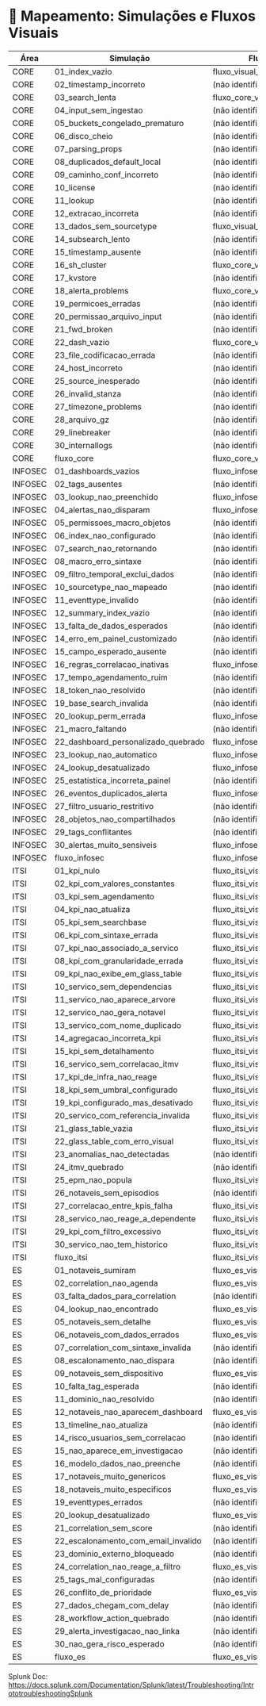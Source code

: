 # 📌 Mapeamento: Simulações e Fluxos Visuais

| Área | Simulação | Fluxo Associado |
|------|-----------|------------------|
| CORE | 01_index_vazio | fluxo_visual_dados_index.md |
| CORE | 02_timestamp_incorreto | (não identificado) |
| CORE | 03_search_lenta | fluxo_core_visual_search.md |
| CORE | 04_input_sem_ingestao | (não identificado) |
| CORE | 05_buckets_congelado_prematuro | (não identificado) |
| CORE | 06_disco_cheio | (não identificado) |
| CORE | 07_parsing_props | (não identificado) |
| CORE | 08_duplicados_default_local | (não identificado) |
| CORE | 09_caminho_conf_incorreto | (não identificado) |
| CORE | 10_license | (não identificado) |
| CORE | 11_lookup | (não identificado) |
| CORE | 12_extracao_incorreta | (não identificado) |
| CORE | 13_dados_sem_sourcetype | fluxo_visual_dados_index.md |
| CORE | 14_subsearch_lento | (não identificado) |
| CORE | 15_timestamp_ausente | (não identificado) |
| CORE | 16_sh_cluster | fluxo_core_visual_dashboard.md |
| CORE | 17_kvstore | (não identificado) |
| CORE | 18_alerta_problems | fluxo_core_visual_alerta.md |
| CORE | 19_permicoes_erradas | (não identificado) |
| CORE | 20_permissao_arquivo_input | (não identificado) |
| CORE | 21_fwd_broken | (não identificado) |
| CORE | 22_dash_vazio | fluxo_core_visual_dashboard.md |
| CORE | 23_file_codificacao_errada | (não identificado) |
| CORE | 24_host_incorreto | (não identificado) |
| CORE | 25_source_inesperado | (não identificado) |
| CORE | 26_invalid_stanza | (não identificado) |
| CORE | 27_timezone_problems | (não identificado) |
| CORE | 28_arquivo_gz | (não identificado) |
| CORE | 29_linebreaker | (não identificado) |
| CORE | 30_internallogs | (não identificado) |
| CORE | fluxo_core | fluxo_core_visual_alerta.md |
| INFOSEC | 01_dashboards_vazios | fluxo_infosec_visual_dashboards.md |
| INFOSEC | 02_tags_ausentes | (não identificado) |
| INFOSEC | 03_lookup_nao_preenchido | fluxo_infosec_visual_lookups.md |
| INFOSEC | 04_alertas_nao_disparam | fluxo_infosec_visual_alertas.md |
| INFOSEC | 05_permissoes_macro_objetos | (não identificado) |
| INFOSEC | 06_index_nao_configurado | (não identificado) |
| INFOSEC | 07_search_nao_retornando | (não identificado) |
| INFOSEC | 08_macro_erro_sintaxe | (não identificado) |
| INFOSEC | 09_filtro_temporal_exclui_dados | (não identificado) |
| INFOSEC | 10_sourcetype_nao_mapeado | (não identificado) |
| INFOSEC | 11_eventtype_invalido | (não identificado) |
| INFOSEC | 12_summary_index_vazio | (não identificado) |
| INFOSEC | 13_falta_de_dados_esperados | (não identificado) |
| INFOSEC | 14_erro_em_painel_customizado | (não identificado) |
| INFOSEC | 15_campo_esperado_ausente | (não identificado) |
| INFOSEC | 16_regras_correlacao_inativas | fluxo_infosec_visual_correlacao.md |
| INFOSEC | 17_tempo_agendamento_ruim | (não identificado) |
| INFOSEC | 18_token_nao_resolvido | (não identificado) |
| INFOSEC | 19_base_search_invalida | (não identificado) |
| INFOSEC | 20_lookup_perm_errada | fluxo_infosec_visual_lookups.md |
| INFOSEC | 21_macro_faltando | (não identificado) |
| INFOSEC | 22_dashboard_personalizado_quebrado | fluxo_infosec_visual_dashboards.md |
| INFOSEC | 23_lookup_nao_automatico | fluxo_infosec_visual_lookups.md |
| INFOSEC | 24_lookup_desatualizado | fluxo_infosec_visual_lookups.md |
| INFOSEC | 25_estatistica_incorreta_painel | (não identificado) |
| INFOSEC | 26_eventos_duplicados_alerta | fluxo_infosec_visual_alertas.md |
| INFOSEC | 27_filtro_usuario_restritivo | (não identificado) |
| INFOSEC | 28_objetos_nao_compartilhados | (não identificado) |
| INFOSEC | 29_tags_conflitantes | (não identificado) |
| INFOSEC | 30_alertas_muito_sensiveis | fluxo_infosec_visual_alertas.md |
| INFOSEC | fluxo_infosec | fluxo_infosec_visual_alertas.md |
| ITSI | 01_kpi_nulo | fluxo_itsi_visual_kpis.md |
| ITSI | 02_kpi_com_valores_constantes | fluxo_itsi_visual_kpis.md |
| ITSI | 03_kpi_sem_agendamento | fluxo_itsi_visual_kpis.md |
| ITSI | 04_kpi_nao_atualiza | fluxo_itsi_visual_kpis.md |
| ITSI | 05_kpi_sem_searchbase | fluxo_itsi_visual_kpis.md |
| ITSI | 06_kpi_com_sintaxe_errada | fluxo_itsi_visual_kpis.md |
| ITSI | 07_kpi_nao_associado_a_servico | fluxo_itsi_visual_associacao.md |
| ITSI | 08_kpi_com_granularidade_errada | fluxo_itsi_visual_kpis.md |
| ITSI | 09_kpi_nao_exibe_em_glass_table | fluxo_itsi_visual_glass_epm.md |
| ITSI | 10_servico_sem_dependencias | fluxo_itsi_visual_servicos.md |
| ITSI | 11_servico_nao_aparece_arvore | fluxo_itsi_visual_servicos.md |
| ITSI | 12_servico_nao_gera_notavel | fluxo_itsi_visual_servicos.md |
| ITSI | 13_servico_com_nome_duplicado | fluxo_itsi_visual_servicos.md |
| ITSI | 14_agregacao_incorreta_kpi | fluxo_itsi_visual_kpis.md |
| ITSI | 15_kpi_sem_detalhamento | fluxo_itsi_visual_kpis.md |
| ITSI | 16_servico_sem_correlacao_itmv | fluxo_itsi_visual_servicos.md |
| ITSI | 17_kpi_de_infra_nao_reage | fluxo_itsi_visual_kpis.md |
| ITSI | 18_kpi_sem_umbral_configurado | fluxo_itsi_visual_kpis.md |
| ITSI | 19_kpi_configurado_mas_desativado | fluxo_itsi_visual_kpis.md |
| ITSI | 20_servico_com_referencia_invalida | fluxo_itsi_visual_servicos.md |
| ITSI | 21_glass_table_vazia | fluxo_itsi_visual_glass_epm.md |
| ITSI | 22_glass_table_com_erro_visual | fluxo_itsi_visual_associacao.md |
| ITSI | 23_anomalias_nao_detectadas | (não identificado) |
| ITSI | 24_itmv_quebrado | (não identificado) |
| ITSI | 25_epm_nao_popula | fluxo_itsi_visual_glass_epm.md |
| ITSI | 26_notaveis_sem_episodios | (não identificado) |
| ITSI | 27_correlacao_entre_kpis_falha | fluxo_itsi_visual_kpis.md |
| ITSI | 28_servico_nao_reage_a_dependente | fluxo_itsi_visual_associacao.md |
| ITSI | 29_kpi_com_filtro_excessivo | fluxo_itsi_visual_kpis.md |
| ITSI | 30_servico_nao_tem_historico | fluxo_itsi_visual_servicos.md |
| ITSI | fluxo_itsi | fluxo_itsi_visual_associacao.md |
| ES | 01_notaveis_sumiram | fluxo_es_visual_notaveis.md |
| ES | 02_correlation_nao_agenda | fluxo_es_visual_agendamento.md |
| ES | 03_falta_dados_para_correlation | (não identificado) |
| ES | 04_lookup_nao_encontrado | fluxo_es_visual_lookups.md |
| ES | 05_notaveis_sem_detalhe | fluxo_es_visual_notaveis.md |
| ES | 06_notaveis_com_dados_errados | fluxo_es_visual_notaveis.md |
| ES | 07_correlation_com_sintaxe_invalida | (não identificado) |
| ES | 08_escalonamento_nao_dispara | (não identificado) |
| ES | 09_notaveis_sem_dispositivo | fluxo_es_visual_notaveis.md |
| ES | 10_falta_tag_esperada | (não identificado) |
| ES | 11_dominio_nao_resolvido | (não identificado) |
| ES | 12_notaveis_nao_aparecem_dashboard | fluxo_es_visual_dashboards.md |
| ES | 13_timeline_nao_atualiza | (não identificado) |
| ES | 14_risco_usuarios_sem_correlacao | (não identificado) |
| ES | 15_nao_aparece_em_investigacao | (não identificado) |
| ES | 16_modelo_dados_nao_preenche | (não identificado) |
| ES | 17_notaveis_muito_genericos | fluxo_es_visual_notaveis.md |
| ES | 18_notaveis_muito_especificos | fluxo_es_visual_notaveis.md |
| ES | 19_eventtypes_errados | (não identificado) |
| ES | 20_lookup_desatualizado | fluxo_es_visual_lookups.md |
| ES | 21_correlation_sem_score | (não identificado) |
| ES | 22_escalonamento_com_email_invalido | (não identificado) |
| ES | 23_dominio_externo_bloqueado | (não identificado) |
| ES | 24_correlation_nao_reage_a_filtro | fluxo_es_visual_agendamento.md |
| ES | 25_tags_mal_configuradas | (não identificado) |
| ES | 26_conflito_de_prioridade | fluxo_es_visual_datamodel.md |
| ES | 27_dados_chegam_com_delay | (não identificado) |
| ES | 28_workflow_action_quebrado | (não identificado) |
| ES | 29_alerta_investigacao_nao_linka | (não identificado) |
| ES | 30_nao_gera_risco_esperado | (não identificado) |
| ES | fluxo_es | fluxo_es_visual_agendamento.md |

Splunk Doc:
https://docs.splunk.com/Documentation/Splunk/latest/Troubleshooting/IntrototroubleshootingSplunk
